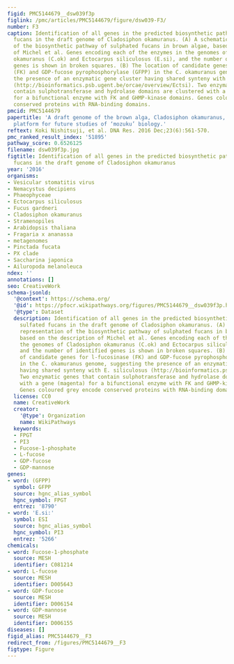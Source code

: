 ```yaml
---
figid: PMC5144679__dsw039f3p
figlink: /pmc/articles/PMC5144679/figure/dsw039-F3/
number: F3
caption: Identification of all genes in the predicted biosynthetic pathway of sulfated
  fucans in the draft genome of Cladosiphon okamuranus. (A) A schematic representation
  of the biosynthetic pathway of sulphated fucans in brown algae, based on the description
  of Michel et al. Genes encoding each of the enzymes in the genomes of Cladosiphon
  okamuranus (C.ok) and Ectocarpus siliculosus (E.si), and the number of identified
  genes is shown in broken squares. (B) The location of candidate genes for l-fucosinase
  (FK) and GDP-fucose pyrophosphorylase (GFPP) in the C. okamuranus genome, suggesting
  the presence of an enzymatic gene cluster having shared synteny with E. siliculosus
  (http://bioinformatics.psb.ugent.be/orcae/overview/Ectsi). Two enzymatic genes that
  contain sulphotransferase and hydrolase domains are clustered with a gene (magenta)
  for a bifunctional enzyme with FK and GHMP-kinase domains. Genes coloured grey encode
  conserved proteins with RNA-binding domains.
pmcid: PMC5144679
papertitle: 'A draft genome of the brown alga, Cladosiphon okamuranus, S-strain: a
  platform for future studies of ‘mozuku’ biology.'
reftext: Koki Nishitsuji, et al. DNA Res. 2016 Dec;23(6):561-570.
pmc_ranked_result_index: '51895'
pathway_score: 0.6526125
filename: dsw039f3p.jpg
figtitle: Identification of all genes in the predicted biosynthetic pathway of sulfated
  fucans in the draft genome of Cladosiphon okamuranus
year: '2016'
organisms:
- Vesicular stomatitis virus
- Nemacystus decipiens
- Phaeophyceae
- Ectocarpus siliculosus
- Fucus gardneri
- Cladosiphon okamuranus
- Stramenopiles
- Arabidopsis thaliana
- Fragaria x ananassa
- metagenomes
- Pinctada fucata
- PX clade
- Saccharina japonica
- Ailuropoda melanoleuca
ndex: ''
annotations: []
seo: CreativeWork
schema-jsonld:
  '@context': https://schema.org/
  '@id': https://pfocr.wikipathways.org/figures/PMC5144679__dsw039f3p.html
  '@type': Dataset
  description: Identification of all genes in the predicted biosynthetic pathway of
    sulfated fucans in the draft genome of Cladosiphon okamuranus. (A) A schematic
    representation of the biosynthetic pathway of sulphated fucans in brown algae,
    based on the description of Michel et al. Genes encoding each of the enzymes in
    the genomes of Cladosiphon okamuranus (C.ok) and Ectocarpus siliculosus (E.si),
    and the number of identified genes is shown in broken squares. (B) The location
    of candidate genes for l-fucosinase (FK) and GDP-fucose pyrophosphorylase (GFPP)
    in the C. okamuranus genome, suggesting the presence of an enzymatic gene cluster
    having shared synteny with E. siliculosus (http://bioinformatics.psb.ugent.be/orcae/overview/Ectsi).
    Two enzymatic genes that contain sulphotransferase and hydrolase domains are clustered
    with a gene (magenta) for a bifunctional enzyme with FK and GHMP-kinase domains.
    Genes coloured grey encode conserved proteins with RNA-binding domains.
  license: CC0
  name: CreativeWork
  creator:
    '@type': Organization
    name: WikiPathways
  keywords:
  - FPGT
  - PI3
  - Fucose-1-phosphate
  - L-fucose
  - GDP-fucose
  - GDP-mannose
genes:
- word: (GFPP)
  symbol: GFPP
  source: hgnc_alias_symbol
  hgnc_symbol: FPGT
  entrez: '8790'
- word: 'E.si:'
  symbol: ESI
  source: hgnc_alias_symbol
  hgnc_symbol: PI3
  entrez: '5266'
chemicals:
- word: Fucose-1-phosphate
  source: MESH
  identifier: C081214
- word: L-fucose
  source: MESH
  identifier: D005643
- word: GDP-fucose
  source: MESH
  identifier: D006154
- word: GDP-mannose
  source: MESH
  identifier: D006155
diseases: []
figid_alias: PMC5144679__F3
redirect_from: /figures/PMC5144679__F3
figtype: Figure
---
```

